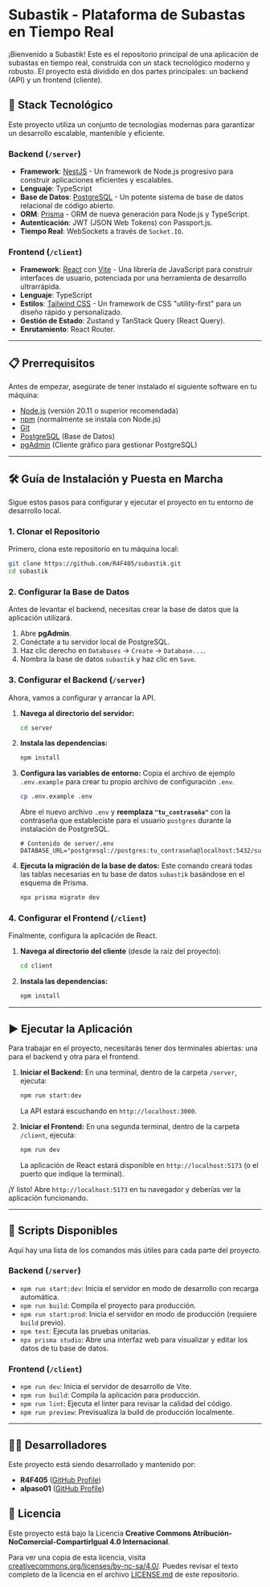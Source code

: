 # Subastik - Plataforma de Subastas en Tiempo Real

¡Bienvenido a Subastik! Este es el repositorio principal de una aplicación de subastas en tiempo real, construida con un stack tecnológico moderno y robusto. El proyecto está dividido en dos partes principales: un backend (API) y un frontend (cliente).

## 🚀 Stack Tecnológico

Este proyecto utiliza un conjunto de tecnologías modernas para garantizar un desarrollo escalable, mantenible y eficiente.

### Backend (`/server`)

* **Framework**: [NestJS](https://nestjs.com/) - Un framework de Node.js progresivo para construir aplicaciones eficientes y escalables.
* **Lenguaje**: TypeScript
* **Base de Datos**: [PostgreSQL](https://www.postgresql.org/) - Un potente sistema de base de datos relacional de código abierto.
* **ORM**: [Prisma](https://www.prisma.io/) - ORM de nueva generación para Node.js y TypeScript.
* **Autenticación**: JWT (JSON Web Tokens) con Passport.js.
* **Tiempo Real**: WebSockets a través de `Socket.IO`.

### Frontend (`/client`)

* **Framework**: [React](https://reactjs.org/) con [Vite](https://vitejs.dev/) - Una librería de JavaScript para construir interfaces de usuario, potenciada por una herramienta de desarrollo ultrarrápida.
* **Lenguaje**: TypeScript
* **Estilos**: [Tailwind CSS](https://tailwindcss.com/) - Un framework de CSS "utility-first" para un diseño rápido y personalizado.
* **Gestión de Estado**: Zustand y TanStack Query (React Query).
* **Enrutamiento**: React Router.

---

## 📋 Prerrequisitos

Antes de empezar, asegúrate de tener instalado el siguiente software en tu máquina:

* [Node.js](https://nodejs.org/) (versión 20.11 o superior recomendada)
* [npm](https://www.npmjs.com/) (normalmente se instala con Node.js)
* [Git](https://git-scm.com/)
* [PostgreSQL](https://www.postgresql.org/download/) (Base de Datos)
* [pgAdmin](https://www.pgadmin.org/download/) (Cliente gráfico para gestionar PostgreSQL)

---

## 🛠️ Guía de Instalación y Puesta en Marcha

Sigue estos pasos para configurar y ejecutar el proyecto en tu entorno de desarrollo local.

### 1. Clonar el Repositorio

Primero, clona este repositorio en tu máquina local:

```bash
git clone https://github.com/R4F405/subastik.git
cd subastik
```

### 2. Configurar la Base de Datos

Antes de levantar el backend, necesitas crear la base de datos que la aplicación utilizará.

1.  Abre **pgAdmin**.
2.  Conéctate a tu servidor local de PostgreSQL.
3.  Haz clic derecho en `Databases` -> `Create` -> `Database...`.
4.  Nombra la base de datos `subastik` y haz clic en `Save`.

### 3. Configurar el Backend (`/server`)

Ahora, vamos a configurar y arrancar la API.

1.  **Navega al directorio del servidor:**
    ```bash
    cd server
    ```

2.  **Instala las dependencias:**
    ```bash
    npm install
    ```

3.  **Configura las variables de entorno:**
    Copia el archivo de ejemplo `.env.example` para crear tu propio archivo de configuración `.env`.
    ```bash
    cp .env.example .env
    ```
    Abre el nuevo archivo `.env` y **reemplaza `"tu_contraseña"`** con la contraseña que estableciste para el usuario `postgres` durante la instalación de PostgreSQL.
    ```env
    # Contenido de server/.env
    DATABASE_URL="postgresql://postgres:tu_contraseña@localhost:5432/subastik"
    ```

4.  **Ejecuta la migración de la base de datos:**
    Este comando creará todas las tablas necesarias en tu base de datos `subastik` basándose en el esquema de Prisma.
    ```bash
    npx prisma migrate dev
    ```

### 4. Configurar el Frontend (`/client`)

Finalmente, configura la aplicación de React.

1.  **Navega al directorio del cliente** (desde la raíz del proyecto):
    ```bash
    cd client
    ```

2.  **Instala las dependencias:**
    ```bash
    npm install
    ```

---

## ▶️ Ejecutar la Aplicación

Para trabajar en el proyecto, necesitarás tener dos terminales abiertas: una para el backend y otra para el frontend.

1.  **Iniciar el Backend:**
    En una terminal, dentro de la carpeta `/server`, ejecuta:
    ```bash
    npm run start:dev
    ```
    La API estará escuchando en `http://localhost:3000`.

2.  **Iniciar el Frontend:**
    En una segunda terminal, dentro de la carpeta `/client`, ejecuta:
    ```bash
    npm run dev
    ```
    La aplicación de React estará disponible en `http://localhost:5173` (o el puerto que indique la terminal).

¡Y listo! Abre `http://localhost:5173` en tu navegador y deberías ver la aplicación funcionando.

---

## 📜 Scripts Disponibles

Aquí hay una lista de los comandos más útiles para cada parte del proyecto.

### Backend (`/server`)

* `npm run start:dev`: Inicia el servidor en modo de desarrollo con recarga automática.
* `npm run build`: Compila el proyecto para producción.
* `npm run start:prod`: Inicia el servidor en modo de producción (requiere `build` previo).
* `npm test`: Ejecuta las pruebas unitarias.
* `npx prisma studio`: Abre una interfaz web para visualizar y editar los datos de tu base de datos.

### Frontend (`/client`)

* `npm run dev`: Inicia el servidor de desarrollo de Vite.
* `npm run build`: Compila la aplicación para producción.
* `npm run lint`: Ejecuta el linter para revisar la calidad del código.
* `npm run preview`: Previsualiza la build de producción localmente.

---

## 🧑‍💻 Desarrolladores

Este proyecto está siendo desarrollado y mantenido por:

* **R4F405** ([GitHub Profile](https://github.com/R4F405))
* **alpaso01** ([GitHub Profile](https://github.com/alpaso01))

## 📄 Licencia

Este proyecto está bajo la Licencia **Creative Commons Atribución-NoComercial-CompartirIgual 4.0 Internacional**.

Para ver una copia de esta licencia, visita [creativecommons.org/licenses/by-nc-sa/4.0/](http://creativecommons.org/licenses/by-nc-sa/4.0/). Puedes revisar el texto completo de la licencia en el archivo [LICENSE.md](LICENSE.md) de este repositorio.